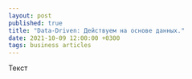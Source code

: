 ```yaml
---
layout: post
published: true
title: "Data-Driven: Действуем на основе данных."
date: 2021-10-09 12:00:00 +0300
tags: business articles
---
```


Текст
